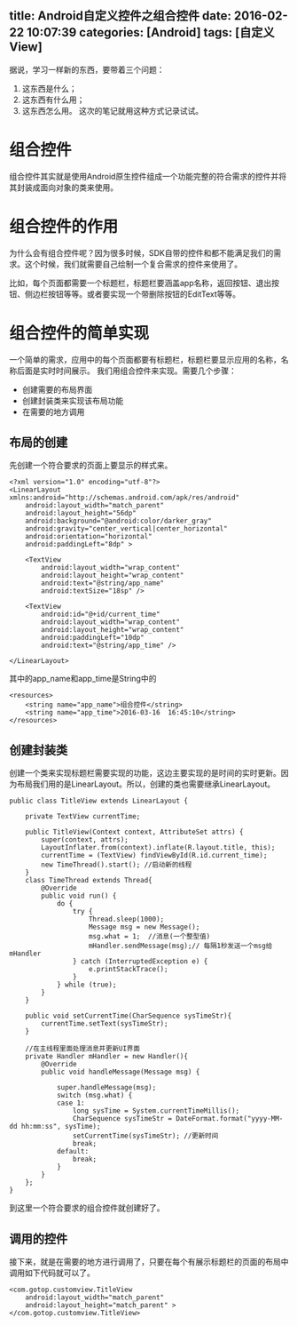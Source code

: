 ﻿title: Android自定义控件之组合控件
date: 2016-02-22 10:07:39
categories: [Android]
tags: [自定义View]
---
据说，学习一样新的东西，要带着三个问题：
1. 这东西是什么；
2. 这东西有什么用；
3. 这东西怎么用。<!--more-->
这次的笔记就用这种方式记录试试。

# 组合控件

组合控件其实就是使用Android原生控件组成一个功能完整的符合需求的控件并将其封装成面向对象的类来使用。

# 组合控件的作用

为什么会有组合控件呢？因为很多时候，SDK自带的控件和都不能满足我们的需求。这个时候，我们就需要自己绘制一个复合需求的控件来使用了。

比如，每个页面都需要一个标题栏，标题栏要涵盖app名称，返回按钮、退出按钮、侧边栏按钮等等。或者要实现一个带删除按钮的EditText等等。

# 组合控件的简单实现

一个简单的需求，应用中的每个页面都要有标题栏，标题栏要显示应用的名称，名称后面是实时时间展示。
我们用组合控件来实现。需要几个步骤：
- 创建需要的布局界面
- 创建封装类来实现该布局功能
- 在需要的地方调用

## 布局的创建

先创建一个符合要求的页面上要显示的样式来。

```
<?xml version="1.0" encoding="utf-8"?>
<LinearLayout xmlns:android="http://schemas.android.com/apk/res/android"
    android:layout_width="match_parent"
    android:layout_height="56dp"
    android:background="@android:color/darker_gray"
    android:gravity="center_vertical|center_horizontal"
    android:orientation="horizontal"
    android:paddingLeft="8dp" >

    <TextView
        android:layout_width="wrap_content"
        android:layout_height="wrap_content"
        android:text="@string/app_name"
        android:textSize="18sp" />

    <TextView
        android:id="@+id/current_time"
        android:layout_width="wrap_content"
        android:layout_height="wrap_content"
        android:paddingLeft="10dp"
        android:text="@string/app_time" />

</LinearLayout>
```
其中的app_name和app_time是String中的
```
<resources>
    <string name="app_name">组合控件</string>
    <string name="app_time">2016-03-16  16:45:10</string>
</resources>
```
## 创建封装类

创建一个类来实现标题栏需要实现的功能，这边主要实现的是时间的实时更新。因为布局我们用的是LinearLayout。所以，创建的类也需要继承LinearLayout。
```
public class TitleView extends LinearLayout {

	private TextView currentTime;

	public TitleView(Context context, AttributeSet attrs) {
		super(context, attrs);
		LayoutInflater.from(context).inflate(R.layout.title, this);
		currentTime = (TextView) findViewById(R.id.current_time);
		new TimeThread().start(); //启动新的线程
	}
	class TimeThread extends Thread{
		@Override
		public void run() {
			do {
				try {
					Thread.sleep(1000);
					Message msg = new Message();
					msg.what = 1;  //消息(一个整型值)
					mHandler.sendMessage(msg);// 每隔1秒发送一个msg给mHandler
				} catch (InterruptedException e) {
					e.printStackTrace();
				}
			} while (true);			
		}
	}

	public void setCurrentTime(CharSequence sysTimeStr){
		currentTime.setText(sysTimeStr);
	}

	//在主线程里面处理消息并更新UI界面
	private Handler mHandler = new Handler(){
		@Override
		public void handleMessage(Message msg) {

			super.handleMessage(msg);
			switch (msg.what) {
			case 1:
				long sysTime = System.currentTimeMillis();
				CharSequence sysTimeStr = DateFormat.format("yyyy-MM-dd hh:mm:ss", sysTime);
				setCurrentTime(sysTimeStr); //更新时间
				break;
			default:
				break;
			}
		}
	};
}
```
到这里一个符合要求的组合控件就创建好了。

## 调用的控件

接下来，就是在需要的地方进行调用了，只要在每个有展示标题栏的页面的布局中调用如下代码就可以了。
```
<com.gotop.customview.TitleView
    android:layout_width="match_parent"
    android:layout_height="match_parent" >
</com.gotop.customview.TitleView>
```